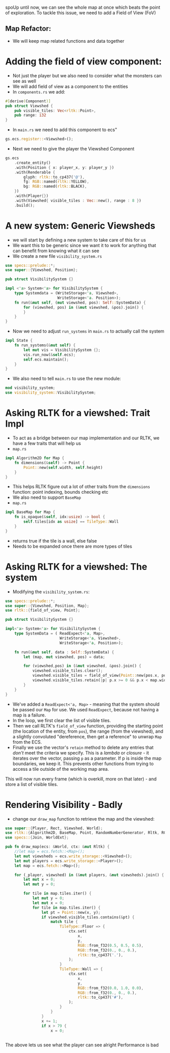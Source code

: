 spoUp until now, we can see the whole map at once which beats the point of exploration. To tackle this issue, we need to add a Field of View (FoV)

## Map Refactor:
- We will keep map related functions and data together

# Adding the field of view component:
- Not just the player but we also need to consider what the monsters can see as well
- We will add field of view as a component to the entities
- In `components.rs` we add:
```rust
#[derive(Component)]
pub struct Viewshed {
	pub visible_tiles: Vec<rltk::Point>,
	pub range: i32
}
```
- In `main.rs` we need to add this component to ecs"
```rust
gs.ecs.register::<Viewshed>();
```
- Next we need to give the player the Viewshed Component
```rust
gs.ecs
    .create_entity()
    .with(Position { x: player_x, y: player_y })
    .with(Renderable {
        glyph: rltk::to_cp437('@'),
        fg: RGB::named(rltk::YELLOW),
        bg: RGB::named(rltk::BLACK),
    })
    .with(Player{})
    .with(Viewshed{ visible_tiles : Vec::new(), range : 8 })
    .build();
```

# A new system: Generic Viewsheds
- we will start by defining a new system to take care of this for us
- We want this to be generic since we want it to work for anything that can benefit from knowing what it can see
- We create a new file `visibility_system.rs`
```rust
use specs::prelude::*;
use super::{Viewshed, Position};

pub struct VisibilitySystem {}

impl <'a> System<'a> for VisibilitySystem {
	type Systemdata = (WriteStorage<'a, Viewshed>,
					   WriteStorage<'a. Position>);
	fn run(&mut self, (mut viewshed, pos): Self::SystemData) {
		for (viewshed, pos) in (&mut viewshed, &pos).join() {
		}
	}
}
```
- Now we need to adjust `run_systems` in `main.rs` to actually call the system
```rust
impl State {
	fn run_systems(&mut self) {
		let mut vis = VisibilitySystem {};
		vis.run_now(&self.ecs);
		self.ecs.maintain();
	}
}
```
- We also need to tell `main.rs` to use the new module:
```rust
mod visibility_system;
use visibility_system::VisibilitySystem;
```

# Asking RLTK for  a viewshed: Trait Impl
- To act as a bridge between our map implementation and our RLTK, we have a few traits that will help us
- `map.rs`
```rust
impl Algorithm2D for Map {
	fn dimensions(&self) -> Point {
		Point::new(self.width, self.height)
	}
}
```
- This helps RLTK figure out a lot of other traits from the `dimensions` function: point indexing, bounds checking etc
- We also need to support `BaseMap` 
- `map.rs`
```rust
impl BaseMap for Map {
	fn is_opaque(&self, idx:usize) -> bool {
		self.tiles[idx as usize] == TileType::Wall
	}
}
```
- returns true if the tile is a wall, else false
- Needs to be expanded once there are more types of tiles

# Asking RLTK for  a viewshed: The system
- Modifying the `visibility_system.rs`:
```rust
use specs::prelude::*;
use super::{Viewshed, Position, Map};
use rltk::{field_of_view, Point};

pub struct VisibilitySystem {}

impl<'a> System<'a> for VisibilitySystem {
    type SystemData = ( ReadExpect<'a, Map>,
                        WriteStorage<'a, Viewshed>, 
                        WriteStorage<'a, Position>);

    fn run(&mut self, data : Self::SystemData) {
        let (map, mut viewshed, pos) = data;

        for (viewshed,pos) in (&mut viewshed, &pos).join() {
            viewshed.visible_tiles.clear();
            viewshed.visible_tiles = field_of_view(Point::new(pos.x, pos.y), viewshed.range, &*map);
            viewshed.visible_tiles.retain(|p| p.x >= 0 && p.x < map.width && p.y >= 0 && p.y < map.height );
        }
    }
}
```
- We've added a `ReadExpect<'a, Map>` - meaning that the system should be passed our `Map` for use. We used `ReadExpect`, because not having a map is a failure.
- In the loop, we first clear the list of visible tiles.
- Then we call RLTK's `field_of_view` function, providing the starting point (the location of the entity, from `pos`), the range (from the viewshed), and a slightly convoluted "dereference, then get a reference" to unwrap `Map` from the ECS.
- Finally we use the vector's `retain` method to delete any entries that _don't_ meet the criteria we specify. This is a _lambda_ or _closure_ - it iterates over the vector, passing `p` as a parameter. If p is inside the map boundaries, we keep it. This prevents other functions from trying to access a tile outside of the working map area.

This will now run every frame (which is overkill, more on that later) - and store a list of visible tiles.

# Rendering Visibility - Badly
- change our `draw_map` function to retrieve the map and the viewshed:
```rust
use super::{Player, Rect, Viewshed, World};
use rltk::{Algorithm2D, BaseMap, Point, RandomNumberGenerator, Rltk, RGB};
use specs::{Join, WorldExt};

pub fn draw_map(ecs: &World, ctx: &mut Rltk) {
    //let map = ecs.fetch::<Map>();
    let mut viewsheds = ecs.write_storage::<Viewshed>();
    let mut players = ecs.write_storage::<Player>();
    let map = ecs.fetch::<Map>();

    for (_player, viewshed) in (&mut players, &mut viewsheds).join() {
        let mut x = 0;
        let mut y = 0;

        for tile in map.tiles.iter() {
            let mut y = 0;
            let mut x = 0;
            for tile in map.tiles.iter() {
                let pt = Point::new(x, y);
                if viewshed.visible_tiles.contains(&pt) {
                    match tile {
                        TileType::Floor => {
                            ctx.set(
                                x,
                                y,
                                RGB::from_f32(0.5, 0.5, 0.5),
                                RGB::from_f32(0., 0., 0.),
                                rltk::to_cp437('.'),
                            );
                        }
                        TileType::Wall => {
                            ctx.set(
                                x,
                                y,
                                RGB::from_f32(0.0, 1.0, 0.0),
                                RGB::from_f32(0., 0., 0.),
                                rltk::to_cp437('#'),
                            );
                        }
                    }
                }
                x += 1;
                if x > 79 {
                    x = 0;
  
```
The above lets us see what the player can see alright
Performance is bad
